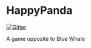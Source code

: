 # HappyPanda

[![Gitter](https://badges.gitter.im/BashMug/HappyPanda.svg)](https://gitter.im/BashMug/HappyPanda?utm_source=badge&utm_medium=badge&utm_campaign=pr-badge)

A game opposite to Blue Whale